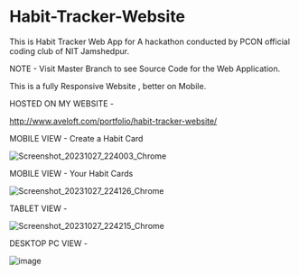 # Habit-Tracker-Website


This is Habit Tracker Web App for A hackathon conducted by PCON official coding club of NIT Jamshedpur.

NOTE - Visit Master Branch to see Source Code for the Web Application.

This is a fully Responsive Website , better on Mobile.

HOSTED ON MY WEBSITE -

http://www.aveloft.com/portfolio/habit-tracker-website/

MOBILE VIEW - Create a Habit Card

![Screenshot_20231027_224003_Chrome](https://github.com/RealityDenied/Habit-Tracker-Website/assets/145967694/c0a27758-207b-419a-9ab5-ef9c45882d70)

MOBILE VIEW - Your Habit Cards

![Screenshot_20231027_224126_Chrome](https://github.com/RealityDenied/Habit-Tracker-Website/assets/145967694/fca6c29b-27f6-4ca0-b772-b6a203b2ddb0)

TABLET VIEW -

![Screenshot_20231027_224215_Chrome](https://github.com/RealityDenied/Habit-Tracker-Website/assets/145967694/17c6f9aa-b3ba-4aa2-90d1-1838c4ba3e3e)

DESKTOP PC VIEW -

![image](https://github.com/RealityDenied/Habit-Tracker-Website/assets/145967694/c33c27a0-bf77-46fc-8fa9-2e15024d050f)
